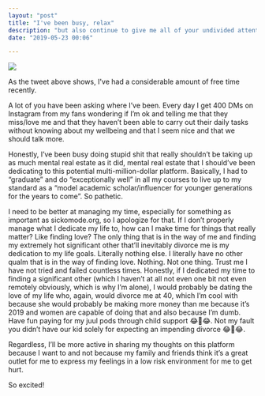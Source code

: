 ```yaml
---
layout: "post"
title: "I've been busy, relax"
description: "but also continue to give me all of your undivided attention I really need it"
date: "2019-05-23 00:06"

---
```

<img class="post-img" src="{{ site.baseurl}}/images/2019/3/busy_tweet.jpg">

As the tweet above shows, I've had a considerable amount of free time recently.

A lot of you have been asking where I’ve been. Every day I get 400 DMs on Instagram from my fans wondering if I’m ok and telling me that they miss/love me and that they haven’t been able to carry out their daily tasks without knowing about my wellbeing and that I seem nice and that we should talk more.

Honestly, I’ve been busy doing stupid shit that really shouldn’t be taking up as much mental real estate as it did, mental real estate that I should’ve been dedicating to this potential multi-million-dollar platform. Basically, I had to “graduate” and do “exceptionally well” in all my courses to live up to my standard as a “model academic scholar/influencer for younger generations for the years to come”. So pathetic.

I need to be better at managing my time, especially for something as important as sickomode.org, so I apologize for that. If I don’t properly manage what I dedicate my life to, how can I make time for things that really matter? Like finding love? The only thing that is in the way of me and finding my extremely hot significant other that’ll inevitably divorce me is my dedication to my life goals. Literally nothing else. I literally have no other qualm that is in the way of finding love. Nothing. Not one thing. Trust me I have not tried and failed countless times. Honestly, if I dedicated my time to finding a significant other (which I haven’t at all not even one bit not even remotely obviously, which is why I’m alone), I would probably be dating the love of my life who, again, would divorce me at 40, which I’m cool with because she would probably be making more money than me because it’s 2019 and women are capable of doing that and also because I’m dumb. Have fun paying for my juul pods through child support 😂🤣😂. Not my fault you didn’t have our kid solely for expecting an impending divorce 😂🤣😂.

Regardless, I’ll be more active in sharing my thoughts on this platform because I want to and not because my family and friends think it’s a great outlet for me to express my feelings in a low risk environment for me to get hurt.

So excited!
